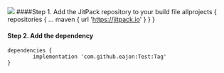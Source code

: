 [![](https://jitpack.io/v/eajon/Test.svg)](https://jitpack.io/#eajon/Test)
####Step 1. Add the JitPack repository to your build file
	allprojects {
		repositories {
			...
			maven { url 'https://jitpack.io' }
		}
	}
 #### Step 2. Add the dependency
  	dependencies {
	        implementation 'com.github.eajon:Test:Tag'
	}
